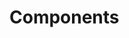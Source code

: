<!-- Space: Projects -->
<!-- Parent: TerraformGithubSecrets -->
<!-- Title: Components TerraformGithubSecrets -->
<!-- Label: TerraformGithubSecrets -->
<!-- Label: Project -->
<!-- Label: Components -->
<!-- Include: disclaimer.md -->
<!-- Include: ac:toc -->

# Components

